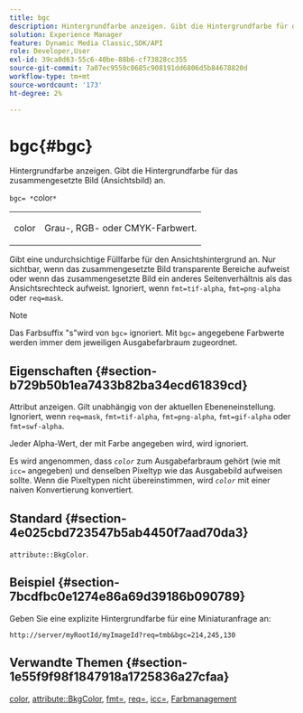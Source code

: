 ```yaml
---
title: bgc
description: Hintergrundfarbe anzeigen. Gibt die Hintergrundfarbe für das zusammengesetzte Bild (Ansichtsbild) an.
solution: Experience Manager
feature: Dynamic Media Classic,SDK/API
role: Developer,User
exl-id: 39ca0d63-55c6-40be-88b6-cf73828cc355
source-git-commit: 7a07ec9550c0685c908191dd6806d5b84678820d
workflow-type: tm+mt
source-wordcount: '173'
ht-degree: 2%

---
```


# bgc{#bgc}

Hintergrundfarbe anzeigen. Gibt die Hintergrundfarbe für das zusammengesetzte Bild (Ansichtsbild) an.

`bgc= *`color`*`

<table id="simpletable_998CF426296945FEA48D19E33B71A17E"> 
 <tr class="strow"> 
  <td class="stentry"> <p><span class="codeph"> <span class="varname"> color</span></span> </p> </td> 
  <td class="stentry"> <p>Grau-, RGB- oder CMYK-Farbwert. </p></td> 
 </tr> 
</table>

Gibt eine undurchsichtige Füllfarbe für den Ansichtshintergrund an. Nur sichtbar, wenn das zusammengesetzte Bild transparente Bereiche aufweist oder wenn das zusammengesetzte Bild ein anderes Seitenverhältnis als das Ansichtsrechteck aufweist. Ignoriert, wenn `fmt=tif-alpha`, `fmt=png-alpha` oder `req=mask`.

>[!NOTE]
>
>Das Farbsuffix &quot;s&quot;wird von `bgc=` ignoriert. Mit `bgc=` angegebene Farbwerte werden immer dem jeweiligen Ausgabefarbraum zugeordnet.

## Eigenschaften {#section-b729b50b1ea7433b82ba34ecd61839cd}

Attribut anzeigen. Gilt unabhängig von der aktuellen Ebeneneinstellung. Ignoriert, wenn `req=mask`, `fmt=tif-alpha`, `fmt=png-alpha`, `fmt=gif-alpha` oder `fmt=swf-alpha`.

Jeder Alpha-Wert, der mit Farbe angegeben wird, wird ignoriert.

Es wird angenommen, dass *`color`* zum Ausgabefarbraum gehört (wie mit `icc=` angegeben) und denselben Pixeltyp wie das Ausgabebild aufweisen sollte. Wenn die Pixeltypen nicht übereinstimmen, wird *`color`* mit einer naiven Konvertierung konvertiert.

## Standard {#section-4e025cbd723547b5ab4450f7aad70da3}

`attribute::BkgColor`.

## Beispiel {#section-7bcdfbc0e1274e86a69d39186b090789}

Geben Sie eine explizite Hintergrundfarbe für eine Miniaturanfrage an:

`http://server/myRootId/myImageId?req=tmb&bgc=214,245,130`

## Verwandte Themen {#section-1e55f9f98f1847918a1725836a27cfaa}

[color](../../../../../is-api/http-ref/image-serving-api-ref/c-http-protocol-reference/c-data-types/r-is-http-color.md#reference-0fdb264a3aed4bd78451bb55311f6e93), [attribute::BkgColor](../../../../../is-api/image-catalog/image-serving-api-ref/c-image-catalog-reference/c-attributes-reference/r-bkgcolor.md#reference-ed53106ee50442d7a2dd3e1f60e6f0f8), [fmt=](../../../../../is-api/http-ref/image-serving-api-ref/c-http-protocol-reference/c-command-reference/r-is-http-fmt.md#reference-cdf10043423b45ba9fe15157fb3ae37a), [req=](../../../../../is-api/http-ref/image-serving-api-ref/c-http-protocol-reference/c-command-reference/r-req/r-req.md#reference-907cdb4a97034db7ad94695f25552e76), [icc=](../../../../../is-api/http-ref/image-serving-api-ref/c-http-protocol-reference/c-command-reference/r-icc.md#reference-182b5679e21e4df3b4d330535a5a7517), [Farbmanagement](../../../../../is-api/http-ref/image-serving-api-ref/c-http-protocol-reference/c-syntax-and-features/r-color-management.md#reference-c7e4a72d589145189f7e4bcb6b4544d7)
